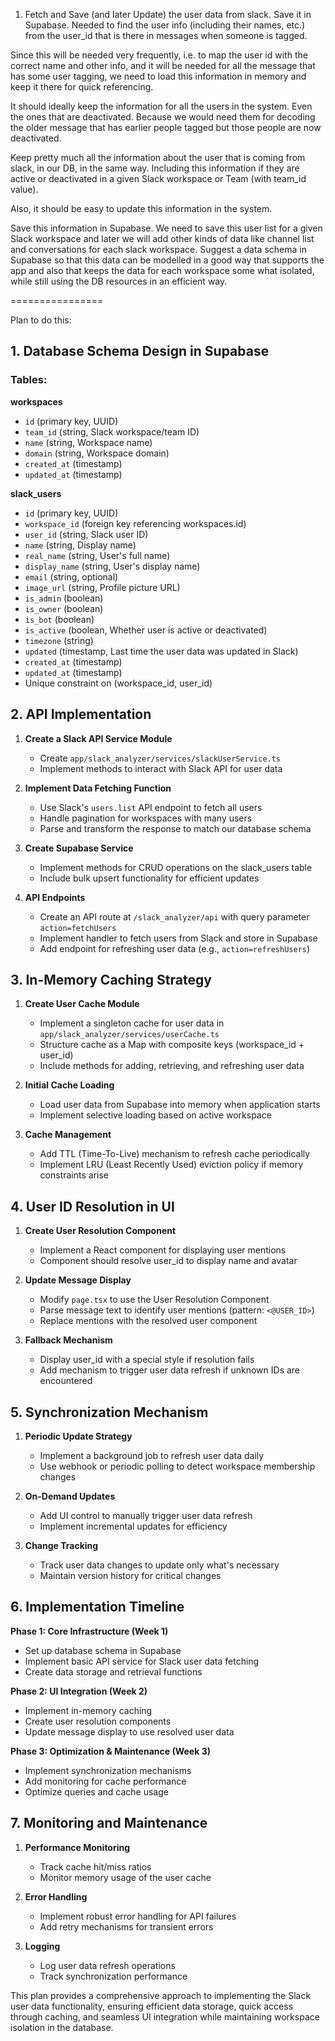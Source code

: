 1. Fetch and Save (and later Update) the user data from slack. Save it in Supabase. Needed to find the user info (including their names, etc.) from the user_id that is there in messages when someone is tagged.

Since this will be needed very frequently, i.e. to map the user id with the correct name and other info, and it will be needed for all the message that has some user tagging, we need to load this information in memory and keep it there for quick referencing.

It should ideally keep the information for all the users in the system. Even the ones that are deactivated. Because we would need them for decoding the older message that has earlier people tagged but those people are now deactivated.

Keep pretty much all the information about the user that is coming from slack, in our DB, in the same way. Including this information if they are active or deactivated in a given Slack workspace or Team (with team_id value).

Also, it should be easy to update this information in the system.

Save this information in Supabase. We need to save this user list for a given Slack workspace and later we will add other kinds of data like channel list and conversations for each slack workspace. Suggest a data schema in Supabase so that this data can be modelled in a good way that supports the app and also that keeps the data for each workspace some what isolated, while still using the DB resources in an efficient way.


================

Plan to do this:

## 1. Database Schema Design in Supabase

### Tables:

**workspaces**
- `id` (primary key, UUID)
- `team_id` (string, Slack workspace/team ID)
- `name` (string, Workspace name)
- `domain` (string, Workspace domain)
- `created_at` (timestamp)
- `updated_at` (timestamp)

**slack_users**
- `id` (primary key, UUID)
- `workspace_id` (foreign key referencing workspaces.id)
- `user_id` (string, Slack user ID)
- `name` (string, Display name)
- `real_name` (string, User's full name)
- `display_name` (string, User's display name)
- `email` (string, optional)
- `image_url` (string, Profile picture URL)
- `is_admin` (boolean)
- `is_owner` (boolean)
- `is_bot` (boolean)
- `is_active` (boolean, Whether user is active or deactivated)
- `timezone` (string)
- `updated` (timestamp, Last time the user data was updated in Slack)
- `created_at` (timestamp)
- `updated_at` (timestamp)
- Unique constraint on (workspace_id, user_id)

## 2. API Implementation

1. **Create a Slack API Service Module**
   - Create `app/slack_analyzer/services/slackUserService.ts`
   - Implement methods to interact with Slack API for user data

2. **Implement Data Fetching Function**
   - Use Slack's `users.list` API endpoint to fetch all users
   - Handle pagination for workspaces with many users
   - Parse and transform the response to match our database schema

3. **Create Supabase Service**
   - Implement methods for CRUD operations on the slack_users table
   - Include bulk upsert functionality for efficient updates

4. **API Endpoints**
   - Create an API route at `/slack_analyzer/api` with query parameter `action=fetchUsers`
   - Implement handler to fetch users from Slack and store in Supabase
   - Add endpoint for refreshing user data (e.g., `action=refreshUsers`)

## 3. In-Memory Caching Strategy

1. **Create User Cache Module**
   - Implement a singleton cache for user data in `app/slack_analyzer/services/userCache.ts`
   - Structure cache as a Map with composite keys (workspace_id + user_id)
   - Include methods for adding, retrieving, and refreshing user data

2. **Initial Cache Loading**
   - Load user data from Supabase into memory when application starts
   - Implement selective loading based on active workspace

3. **Cache Management**
   - Add TTL (Time-To-Live) mechanism to refresh cache periodically
   - Implement LRU (Least Recently Used) eviction policy if memory constraints arise

## 4. User ID Resolution in UI

1. **Create User Resolution Component**
   - Implement a React component for displaying user mentions
   - Component should resolve user_id to display name and avatar

2. **Update Message Display**
   - Modify `page.tsx` to use the User Resolution Component
   - Parse message text to identify user mentions (pattern: `<@USER_ID>`)
   - Replace mentions with the resolved user component

3. **Fallback Mechanism**
   - Display user_id with a special style if resolution fails
   - Add mechanism to trigger user data refresh if unknown IDs are encountered

## 5. Synchronization Mechanism

1. **Periodic Update Strategy**
   - Implement a background job to refresh user data daily
   - Use webhook or periodic polling to detect workspace membership changes

2. **On-Demand Updates**
   - Add UI control to manually trigger user data refresh
   - Implement incremental updates for efficiency

3. **Change Tracking**
   - Track user data changes to update only what's necessary
   - Maintain version history for critical changes

## 6. Implementation Timeline

**Phase 1: Core Infrastructure (Week 1)**
- Set up database schema in Supabase
- Implement basic API service for Slack user data fetching
- Create data storage and retrieval functions

**Phase 2: UI Integration (Week 2)**
- Implement in-memory caching
- Create user resolution components
- Update message display to use resolved user data

**Phase 3: Optimization & Maintenance (Week 3)**
- Implement synchronization mechanisms
- Add monitoring for cache performance
- Optimize queries and cache usage

## 7. Monitoring and Maintenance

1. **Performance Monitoring**
   - Track cache hit/miss ratios
   - Monitor memory usage of the user cache

2. **Error Handling**
   - Implement robust error handling for API failures
   - Add retry mechanisms for transient errors

3. **Logging**
   - Log user data refresh operations
   - Track synchronization performance

This plan provides a comprehensive approach to implementing the Slack user data functionality, ensuring efficient data storage, quick access through caching, and seamless UI integration while maintaining workspace isolation in the database.

